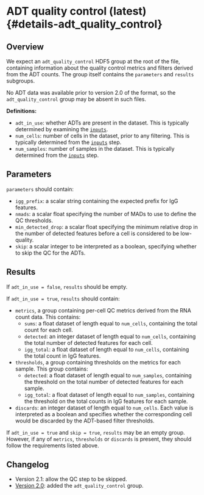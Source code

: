 # ADT quality control (latest) {#details-adt_quality_control}

## Overview

We expect an `adt_quality_control` HDF5 group at the root of the file, containing information about the quality control metrics and filters derived from the ADT counts.
The group itself contains the `parameters` and `results` subgroups.

No ADT data was available prior to version 2.0 of the format, so the `adt_quality_control` group may be absent in such files.

**Definitions:**

- `adt_in_use`: whether ADTs are present in the dataset.
  This is typically determined by examining the [`inputs`](../inputs/latest.md). 
- `num_cells`: number of cells in the dataset, prior to any filtering.
  This is typically determined from the [`inputs`](../inputs/latest.md) step.
- `num_samples`: number of samples in the dataset.
  This is typically determined from the [`inputs`](../inputs/latest.md) step.

## Parameters

`parameters` should contain:

- `igg_prefix`: a scalar string containing the expected prefix for IgG features.
- `nmads`: a scalar float specifying the number of MADs to use to define the QC thresholds.
- `min_detected_drop`: a scalar float specifying the minimum relative drop in the number of detected features before a cell is considered to be low-quality.
- `skip`: a scalar integer to be interpreted as a boolean, specifying whether to skip the QC for the ADTs.

## Results

If `adt_in_use = false`, `results` should be empty.

If `adt_in_use = true`, `results` should contain:

- `metrics`, a group containing per-cell QC metrics derived from the RNA count data.
  This contains:
  - `sums`: a float dataset of length equal to `num_cells`, containing the total count for each cell.
  - `detected`:  an integer dataset of length equal to `num_cells`, containing the total number of detected features for each cell.
  - `igg_total`: a float dataset of length equal to `num_cells`, containing the total count in IgG features.
- `thresholds`, a group containing thresholds on the metrics for each sample.
  This group contains:
  - `detected`:  a float dataset of length equal to `num_samples`, containing the threshold on the total number of detected features for each sample.
  - `igg_total`: a float dataset of length equal to `num_samples`, containing the threshold on the total counts in IgG features for each sample.
- `discards`: an integer dataset of length equal to `num_cells`.
  Each value is interpreted as a boolean and specifies whether the corresponding cell would be discarded by the ADT-based filter thresholds.

If `adt_in_use = true` and `skip = true`, `results` may be an empty group.
However, if any of `metrics`, `thresholds` or `discards` is present, they should follow the requirements listed above.

## Changelog

- Version 2.1: allow the QC step to be skipped.
- [Version 2.0](v2_0.md): added the `adt_quality_control` group.
